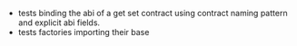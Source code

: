 * tests binding the abi of a get set contract using contract naming pattern and explicit abi fields.
* tests factories importing their base
